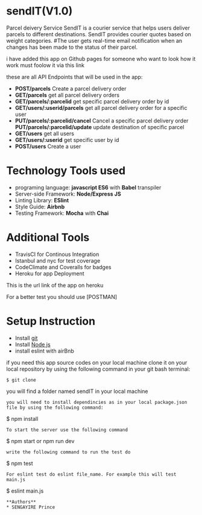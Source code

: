 # sendIT(V1.0)
Parcel deivery Service
SendIT is a courier service that helps users deliver parcels to different destinations. SendIT
provides courier quotes based on weight categories.
#The user gets real-time email notification when an changes has been made to the status of their parcel.

i have added this app on Github pages for someone who want to look how it work must foolow it via this link

these are  all API Endpoints that will be used in the app:
* **POST/parcels** Create a parcel delivery order
* **GET/parcels** get all parcel delivery orders
* **GET/parcels/:parcelid** get specific parcel delivery order by id
* **GET/users/:userid/parcels** get all parcel delivery order for a specific user
* **PUT/parcels/:parcelid/cancel** Cancel a specific parcel delivery order
**PUT/parcels/:parcelid/update** update destination of specific parcel 
* **GET/users** get all users
* **GET/users/:userid** get specific user by id
* **POST/users** Create a user

# Technology Tools used
* programing language: **javascript ES6** with **Babel** transpiler
* Server-side Framework: **Node/Express JS**
* Linting Library: **ESlint**
* Style Guide: **Airbnb**
* Testing Framework: **Mocha** with **Chai**

# Additional Tools
* TravisCI for Continous Integration
* Istanbul and nyc for test coverage
* CodeClimate and Coveralls for badges
* Heroku for app Deployment 

This is the  url link of the app on heroku 


For a better test you should  use [POSTMAN]

# Setup Instruction
* Install [git](https://git-scm.com/downloads)
* Install [Node js](https://nodejs.org/en/)
* install eslint with airBnb 

if you need this app source codes on your local machine clone it on your local repository by using the following command in your git bash terminal:

```
$ git clone 
```

you will find a folder named sendIT in your local machine 

```
you will need to install dependincies as in your local package.json file by using the following command:

```
$ npm install
```
To start the server use the following command
```
$ npm start or npm run dev
```
write the following command to run the test do

```
$ npm test
```
For eslint test do eslint file_name. For example this will test main.js

```
$ eslint main.js
```
**Authors**
* SENGAYIRE Prince
